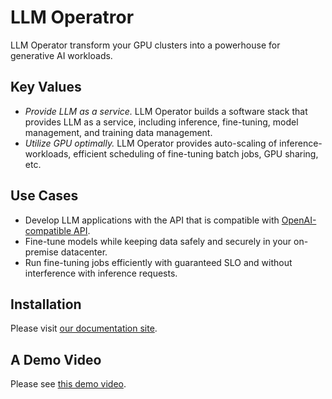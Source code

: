 # LLM Operatror

LLM Operator transform your GPU clusters into a powerhouse for generative AI workloads.

## Key Values

- *Provide LLM as a service.* LLM Operator builds a software stack that provides LLM as a service, including inference, fine-tuning, model management, and training data management.
- *Utilize GPU optimally.* LLM Operator provides auto-scaling of inference-workloads, efficient scheduling of fine-tuning batch jobs, GPU sharing, etc.

## Use Cases

- Develop LLM applications with the API that is compatible with [OpenAI-compatible API](https://platform.openai.com/docs/api-reference).
- Fine-tune models while keeping data safely and securely in your on-premise datacenter.
- Run fine-tuning jobs efficiently with guaranteed SLO and without interference with inference requests.

## Installation

Please visit [our documentation site](https://llm-operator.readthedocs.io/).

## A Demo Video

Please see [this demo video](https://drive.google.com/file/d/1IIDytriu4Cl1O9Wo7fXzHkS1kbqJxfXO/view?usp=sharing).
